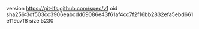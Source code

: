 version https://git-lfs.github.com/spec/v1
oid sha256:3df503cc3906eabcdd69086e43f61af4cc7f2f16bb2832efa5ebd661e119c7f8
size 5230

